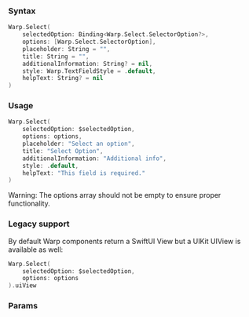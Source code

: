 ### Syntax

```swift
Warp.Select(
    selectedOption: Binding<Warp.Select.SelectorOption?>,
    options: [Warp.Select.SelectorOption],
    placeholder: String = "",
    title: String = "",
    additionalInformation: String? = nil,
    style: Warp.TextFieldStyle = .default,
    helpText: String? = nil
)
```

### Usage

```swift
Warp.Select(
    selectedOption: $selectedOption,
    options: options,
    placeholder: "Select an option",
    title: "Select Option",
    additionalInformation: "Additional info",
    style: .default,
    helpText: "This field is required."
)
```

Warning: The options array should not be empty to ensure proper functionality.

### Legacy support

By default Warp components return a SwiftUI View but a UIKit UIView is available as well:

```swift
Warp.Select(
    selectedOption: $selectedOption,
    options: options
).uiView
```

### Params

<api-table type=iOS component="Select" />
